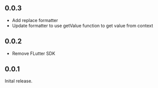 ## 0.0.3

* Add replace formatter
* Update formatter to use getValue function to get value from context

## 0.0.2

* Remove FLutter SDK

## 0.0.1

Inital release.
